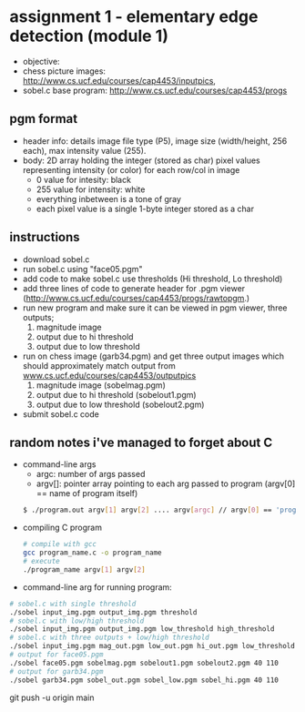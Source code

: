 # assignment 1 - elementary edge detection (module 1)
* objective: 
* chess picture images: http://www.cs.ucf.edu/courses/cap4453/inputpics,
* sobel.c base program: http://www.cs.ucf.edu/courses/cap4453/progs

## pgm format
* header info: details image file type (P5), image size (width/height, 256 each), max intensity value (255).
* body: 2D array holding the integer (stored as char) pixel values representing intensity (or color) for each row/col in image
    * 0 value for intesity: black
    * 255 value for intensity: white
    * everything inbetween is a tone of gray
    * each pixel value is a single 1-byte integer stored as a char

## instructions
* download sobel.c
* run sobel.c using "face05.pgm"
* add code to make sobel.c use thresholds (Hi threshold, Lo threshold)
* add three lines of code to generate header for .pgm viewer (http://www.cs.ucf.edu/courses/cap4453/progs/rawtopgm.)
* run new program and make sure it can be viewed in pgm viewer, three outputs;
    1) magnitude image
    2) output due to hi threshold
    3) output due to low threshold
* run on chess image (garb34.pgm) and get three output images which should approximately match output from www.cs.ucf.edu/courses/cap4453/outputpics
    1) magnitude image (sobelmag.pgm)
    2) output due to hi threshold (sobelout1.pgm)
    3) output due to low threshold (sobelout2.pgm)
* submit sobel.c code 
## random notes i've managed to forget about C
* command-line args
    * argc: number of args passed
    * argv[]: pointer array pointing to each arg passed to program (argv[0] == name of program itself)
    ```bash
    $ ./program.out argv[1] argv[2] .... argv[argc] // argv[0] == 'program.out'
    ```
* compiling C program
    ```bash
    # compile with gcc
    gcc program_name.c -o program_name
    # execute
    ./program_name argv[1] argv[2] 
    ```
* command-line arg for running program:
```bash
# sobel.c with single threshold
./sobel input_img.pgm output_img.pgm threshold
# sobel.c with low/high threshold
./sobel input_img.pgm output_img.pgm low_threshold high_threshold
# sobel.c with three outputs + low/high threshold
./sobel input_img.pgm mag_out.pgm low_out.pgm hi_out.pgm low_threshold high_threshold
# output for face05.pgm
./sobel face05.pgm sobelmag.pgm sobelout1.pgm sobelout2.pgm 40 110
# output for garb34.pgm
./sobel garb34.pgm sobel_out.pgm sobel_low.pgm sobel_hi.pgm 40 110
```

git push -u origin main
